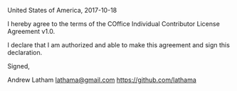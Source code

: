 United States of America, 2017-10-18

I hereby agree to the terms of the COffice Individual Contributor License Agreement v1.0.

I declare that I am authorized and able to make this agreement and sign this declaration.

Signed,

Andrew Latham lathama@gmail.com https://github.com/lathama

